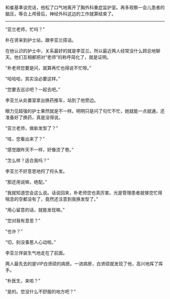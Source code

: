 和崔基準谈完话，他松了口气地离开了胸外科重症监护室。再多观察一会儿患者的脑压，等合上颅骨后，神经外科这边的工作就算结束了。

* * *

“亚兰老师，忙吗？”

朴在贤来到护士站，跟李亚兰搭话。

在他认识的护士中，关系最好的就是李亚兰。所以最近两人经常没什么顾忌地聊天。他们互相都把对“老师”的称呼简化了，就是证明。

“朴老师您要是问，就算再忙也得说不忙呀。”

“哈哈哈，其实没必要这样。”

“您要去巡诊吧？一起去吧。”

李亚兰从处置室拿出换药推车，站到了他旁边。

眼力见超强的护士果然就是不一样。明明只是问了句忙不忙，她就能一点就通，还准备好了换药，真是没得说。

“亚兰老师，做新发型了？”

“哇，您看出来了？”

“感觉跟昨天不一样，好像烫了卷。”

“怎么样？适合我吗？”

李亚兰不好意思地捋了捋头发。

“那还用说嘛，绝配。”

“我就知道您会这么说。话说回来，朴老师您也真厉害。光是管理患者就够您忙得喘息的空都没有了，竟然还注意到我换发型了。”

“用心留意的话，就能发现嘛。”

“您对我有意思？”

“也许？”

“切，别没事惹人心动啦。”

李亚兰佯装生气地走在了前面。

两人最先去的是VIP白贤硕的病房。一进病房，白贤硕就发现了他，高兴地挥了挥手。

“朴医生，来啦？”

“是的。您没什么不舒服的地方吧？”